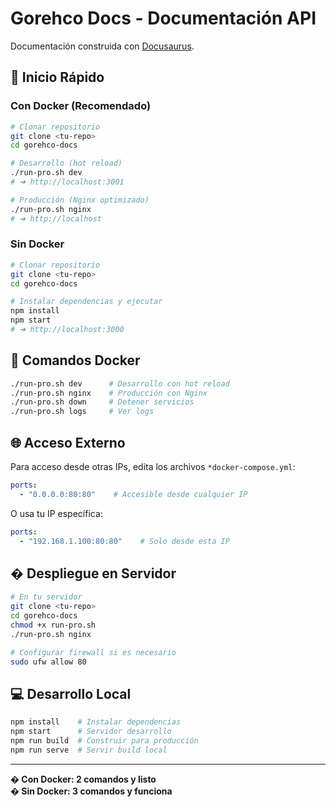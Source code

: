 # Gorehco Docs - Documentación API

Documentación construida con [Docusaurus](https://docusaurus.io/).

## 🚀 Inicio Rápido

### Con Docker (Recomendado)

```bash
# Clonar repositorio
git clone <tu-repo>
cd gorehco-docs

# Desarrollo (hot reload)
./run-pro.sh dev
# ➜ http://localhost:3001

# Producción (Nginx optimizado)
./run-pro.sh nginx
# ➜ http://localhost
```

### Sin Docker

```bash
# Clonar repositorio
git clone <tu-repo>
cd gorehco-docs

# Instalar dependencias y ejecutar
npm install
npm start
# ➜ http://localhost:3000
```

## 🔧 Comandos Docker

```bash
./run-pro.sh dev      # Desarrollo con hot reload
./run-pro.sh nginx    # Producción con Nginx
./run-pro.sh down     # Detener servicios
./run-pro.sh logs     # Ver logs
```

## 🌐 Acceso Externo

Para acceso desde otras IPs, edita los archivos `*docker-compose.yml`:

```yaml
ports:
  - "0.0.0.0:80:80"    # Accesible desde cualquier IP
```

O usa tu IP específica:
```yaml
ports:
  - "192.168.1.100:80:80"    # Solo desde esta IP
```

## � Despliegue en Servidor

```bash
# En tu servidor
git clone <tu-repo>
cd gorehco-docs
chmod +x run-pro.sh
./run-pro.sh nginx

# Configurar firewall si es necesario
sudo ufw allow 80
```

## 💻 Desarrollo Local

```bash
npm install    # Instalar dependencias
npm start      # Servidor desarrollo
npm run build  # Construir para producción
npm run serve  # Servir build local
```

---

**� Con Docker: 2 comandos y listo**  
**� Sin Docker: 3 comandos y funciona**
